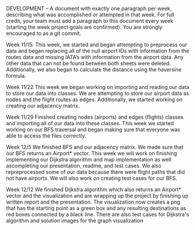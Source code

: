 DEVELOPMENT – A document with exactly one paragraph per week, describing what was accomplished or attempted in that week. 
For full credit, your team must add a paragraph to this document every week (starting the week project goals are confirmed). 
You are strongly encouraged to as a git commit.

Week 11/15:
This week, we started and began attempting to preprocess our data and began replacing all of the null airport IDs with information 
from the routes data and missing IATA’s with information from the airport data. Any other data that can not be found between both 
sheets were deleted. Additionally, we also began to calculate the distance using the haversine formula.

Week 11/22
This week we began working on importing and reading our data to store our data into classes. We are attempting to store our airport 
data as nodes and the flight routes as edges. Additionally, we started working on creating our adjacency matrix.

Week 11/29
Finished creating nodes (airports) and edges (flights) classes and importing all of our data into these classes. This week we started 
working on our BFS traversal and began making sure that everyone was able to access the files correctly.

Week 12/5
We finished BFS and our adjacency matrix. We made sure that our BFS returns an Airport* vector. This week we will work on finishing implementing
our Dijkstra algorithm and map implementation as well ascompleting our presentation, readme, and test cases. We also repreprocessed some of our data
because there were flight paths that did not have airports. We will also work on creating test cases for our BFS.

Week 12/12
We finished Dijkstra algorithm which also returns an Airport* vector and the visualization and are wrapping up the project by finishing up written 
report and the presentation. The visualization now creates a png that has the starting point as a green box and any resulting destinations as red
boxes connected by a black line. There are also test cases for Dijkstra's algorithm and solution images for the graph visualization
